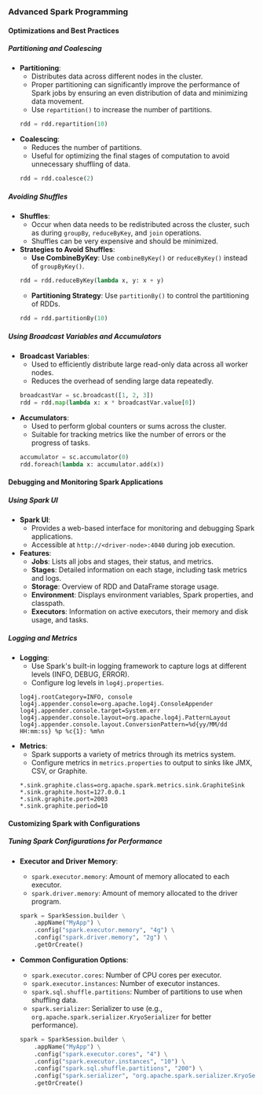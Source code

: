 ### Advanced Spark Programming

#### Optimizations and Best Practices

##### Partitioning and Coalescing
- **Partitioning**:
  - Distributes data across different nodes in the cluster.
  - Proper partitioning can significantly improve the performance of Spark jobs by ensuring an even distribution of data and minimizing data movement.
  - Use `repartition()` to increase the number of partitions.
  ```python
  rdd = rdd.repartition(10)
  ```
- **Coalescing**:
  - Reduces the number of partitions.
  - Useful for optimizing the final stages of computation to avoid unnecessary shuffling of data.
  ```python
  rdd = rdd.coalesce(2)
  ```

##### Avoiding Shuffles
- **Shuffles**:
  - Occur when data needs to be redistributed across the cluster, such as during `groupBy`, `reduceByKey`, and `join` operations.
  - Shuffles can be very expensive and should be minimized.
- **Strategies to Avoid Shuffles**:
  - **Use CombineByKey**: Use `combineByKey()` or `reduceByKey()` instead of `groupByKey()`.
  ```python
  rdd = rdd.reduceByKey(lambda x, y: x + y)
  ```
  - **Partitioning Strategy**: Use `partitionBy()` to control the partitioning of RDDs.
  ```python
  rdd = rdd.partitionBy(10)
  ```

##### Using Broadcast Variables and Accumulators
- **Broadcast Variables**:
  - Used to efficiently distribute large read-only data across all worker nodes.
  - Reduces the overhead of sending large data repeatedly.
  ```python
  broadcastVar = sc.broadcast([1, 2, 3])
  rdd = rdd.map(lambda x: x * broadcastVar.value[0])
  ```
- **Accumulators**:
  - Used to perform global counters or sums across the cluster.
  - Suitable for tracking metrics like the number of errors or the progress of tasks.
  ```python
  accumulator = sc.accumulator(0)
  rdd.foreach(lambda x: accumulator.add(x))
  ```

#### Debugging and Monitoring Spark Applications

##### Using Spark UI
- **Spark UI**:
  - Provides a web-based interface for monitoring and debugging Spark applications.
  - Accessible at `http://<driver-node>:4040` during job execution.
- **Features**:
  - **Jobs**: Lists all jobs and stages, their status, and metrics.
  - **Stages**: Detailed information on each stage, including task metrics and logs.
  - **Storage**: Overview of RDD and DataFrame storage usage.
  - **Environment**: Displays environment variables, Spark properties, and classpath.
  - **Executors**: Information on active executors, their memory and disk usage, and tasks.

##### Logging and Metrics
- **Logging**:
  - Use Spark's built-in logging framework to capture logs at different levels (INFO, DEBUG, ERROR).
  - Configure log levels in `log4j.properties`.
  ```properties
  log4j.rootCategory=INFO, console
  log4j.appender.console=org.apache.log4j.ConsoleAppender
  log4j.appender.console.target=System.err
  log4j.appender.console.layout=org.apache.log4j.PatternLayout
  log4j.appender.console.layout.ConversionPattern=%d{yy/MM/dd HH:mm:ss} %p %c{1}: %m%n
  ```
- **Metrics**:
  - Spark supports a variety of metrics through its metrics system.
  - Configure metrics in `metrics.properties` to output to sinks like JMX, CSV, or Graphite.
  ```properties
  *.sink.graphite.class=org.apache.spark.metrics.sink.GraphiteSink
  *.sink.graphite.host=127.0.0.1
  *.sink.graphite.port=2003
  *.sink.graphite.period=10
  ```

#### Customizing Spark with Configurations

##### Tuning Spark Configurations for Performance
- **Executor and Driver Memory**:
  - `spark.executor.memory`: Amount of memory allocated to each executor.
  - `spark.driver.memory`: Amount of memory allocated to the driver program.
  ```python
  spark = SparkSession.builder \
      .appName("MyApp") \
      .config("spark.executor.memory", "4g") \
      .config("spark.driver.memory", "2g") \
      .getOrCreate()
  ```

- **Common Configuration Options**:
  - `spark.executor.cores`: Number of CPU cores per executor.
  - `spark.executor.instances`: Number of executor instances.
  - `spark.sql.shuffle.partitions`: Number of partitions to use when shuffling data.
  - `spark.serializer`: Serializer to use (e.g., `org.apache.spark.serializer.KryoSerializer` for better performance).
  ```python
  spark = SparkSession.builder \
      .appName("MyApp") \
      .config("spark.executor.cores", "4") \
      .config("spark.executor.instances", "10") \
      .config("spark.sql.shuffle.partitions", "200") \
      .config("spark.serializer", "org.apache.spark.serializer.KryoSerializer") \
      .getOrCreate()
  ```


